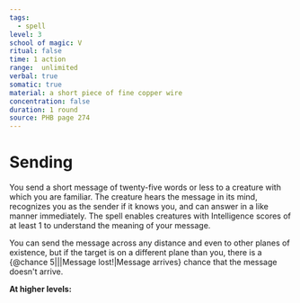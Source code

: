 ```yaml
---
tags:
  - spell
level: 3
school of magic: V
ritual: false
time: 1 action
range:  unlimited
verbal: true
somatic: true
material: a short piece of fine copper wire
concentration: false
duration: 1 round
source: PHB page 274
---
```

# Sending
You send a short message of twenty-five words or less to a creature with which you are familiar. The creature hears the message in its mind, recognizes you as the sender if it knows you, and can answer in a like manner immediately. The spell enables creatures with Intelligence scores of at least 1 to understand the meaning of your message.

You can send the message across any distance and even to other planes of existence, but if the target is on a different plane than you, there is a {@chance 5|||Message lost!|Message arrives} chance that the message doesn't arrive.

**At higher levels:** 